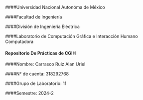 ####Universidad Nacional Autonóma de México

####Facultad de Ingeniería

####División de Ingeniería Eléctrica

####Laboratorio de Computación Gráfica e Interacción Humano Computadora

#### Repositorio De Prácticas de CGIH

####Nombre: Carrasco Ruiz Alan Uriel

####N° de  cuenta: 318292768

####Grupo de Laboratorio: 11

####Semestre: 2024-2

